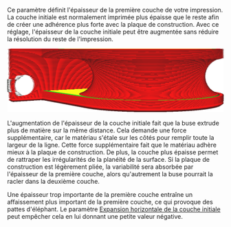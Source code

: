 Ce paramètre définit l'épaisseur de la première couche de votre impression. La couche initiale est normalement imprimée plus épaisse que le reste afin de créer une adhérence plus forte avec la plaque de construction. Avec ce réglage, l'épaisseur de la couche initiale peut être augmentée sans réduire la résolution du reste de l'impression.

![La couche initiale est plus épaisse que le reste des couches](../../../articles/images/layer_height_0.png)

L'augmentation de l'épaisseur de la couche initiale fait que la buse extrude plus de matière sur la même distance. Cela demande une force supplémentaire, car le matériau s'étale sur les côtés pour remplir toute la largeur de la ligne. Cette force supplémentaire fait que le matériau adhère mieux à la plaque de construction. De plus, la couche plus épaisse permet de rattraper les irrégularités de la planéité de la surface. Si la plaque de construction est légèrement pliée, la variabilité sera absorbée par l'épaisseur de la première couche, alors qu'autrement la buse pourrait la racler dans la deuxième couche.

Une épaisseur trop importante de la première couche entraîne un affaissement plus important de la première couche, ce qui provoque des pattes d'éléphant. Le paramètre [Expansion horizontale de la couche initiale](../shell/xy_offset_layer_0.md) peut empêcher cela en lui donnant une petite valeur négative.
